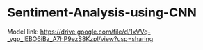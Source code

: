 # Sentiment-Analysis-using-CNN
Model link: https://drive.google.com/file/d/1xVVq-_ygp_lEBO6iBz_A7hP9ezS8Kzpl/view?usp=sharing
